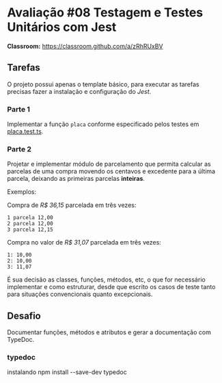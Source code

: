 # Avaliação #08 Testagem e Testes Unitários com Jest

**Classroom:** <https://classroom.github.com/a/zRhRUxBV>

## Tarefas

O projeto possui apenas o template básico, para executar as tarefas precisas fazer a instalação e configuração do _Jest_.

### Parte 1

Implementar a função `placa` conforme especificado pelos testes em [placa.test.ts](src/placa.test.ts).

### Parte 2

Projetar e implementar módulo de parcelamento que permita calcular as parcelas de uma compra movendo os centavos e excedente para a última parcela, deixando as primeiras parcelas **inteiras**.

Exemplos:

Compra de _R$ 36,15_ parcelada em três vezes:

```plain
1 parcela 12,00
2 parcela 12,00
3 parcela 12,15
```

Compra no valor de _R$ 31,07_ parcelada em três vezes:

```plain
1: 10,00
2: 10,00
3: 11,07
```

É sua decisão as classes, funções, métodos, etc, o que for necessário implementar e como estruturar, desde que escrito os casos de teste tanto para situações convencionais quanto excepcionais.

## Desafio

Documentar funções, métodos e atributos e gerar a documentação com TypeDoc.

### typedoc
instalando  npm install --save-dev typedoc
